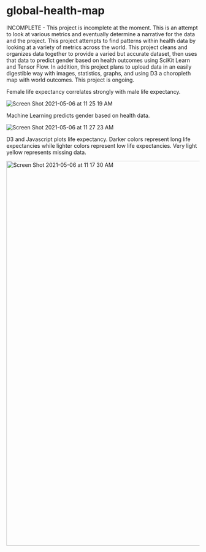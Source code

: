 # global-health-map

INCOMPLETE - This project is incomplete at the moment. This is an attempt to look at various metrics and eventually determine a narrative for the data and the project. This project attempts to find patterns within health data by looking at a variety of metrics across the world. This project cleans and organizes data together to provide a varied but accurate dataset, then uses that data to predict gender based on health outcomes using SciKit Learn and Tensor Flow. In addition, this project plans to upload data in an easily digestible way with images, statistics, graphs, and using D3 a choropleth map with world outcomes. This project is ongoing.


Female life expectancy correlates strongly with male life expectancy. 

![Screen Shot 2021-05-06 at 11 25 19 AM](https://user-images.githubusercontent.com/69011929/117347365-e1e4ec80-ae5d-11eb-830b-8cee5eff7457.png)

Machine Learning predicts gender based on health data.

![Screen Shot 2021-05-06 at 11 27 23 AM](https://user-images.githubusercontent.com/69011929/117347612-26708800-ae5e-11eb-89ce-de38e1c1fbc9.png)

D3 and Javascript plots life expectancy. Darker colors represent long life expectancies while lighter colors represent low life expectancies. Very light yellow represents missing data. 

<img width="1004" alt="Screen Shot 2021-05-06 at 11 17 30 AM" src="https://user-images.githubusercontent.com/69011929/117347078-7438c080-ae5d-11eb-8992-9020a5072b18.png">

